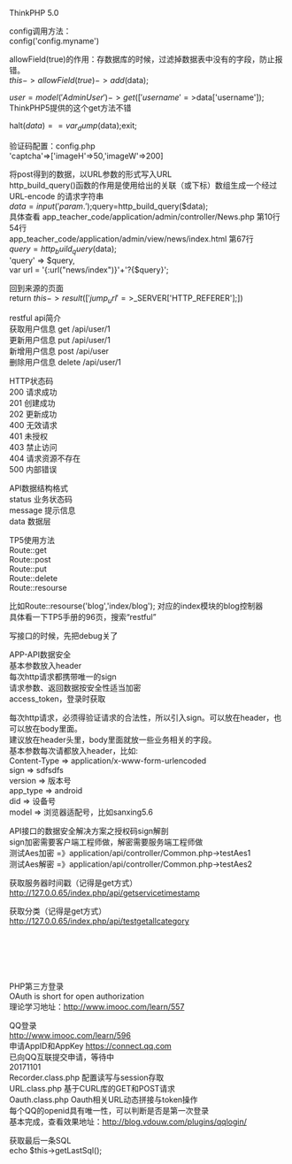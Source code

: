 ThinkPHP 5.0 <br>

config调用方法：<br>
config('config.myname') <br>

allowField(true)的作用：存数据库的时候，过滤掉数据表中没有的字段，防止报错。 <br>
$this->allowField(true)->add($data); <br>

$user=model('AdminUser')->get(['username'=>$data['username']); <br>
ThinkPHP5提供的这个get方法不错 <br>

halt($data) == var_dump($data);exit; <br>

验证码配置：config.php <br>
'captcha'=>['imageH'=>50,'imageW'=>200] <br>

将post得到的数据，以URL参数的形式写入URL <br>
http_build_query()函数的作用是使用给出的关联（或下标）数组生成一个经过 URL-encode 的请求字符串 <br>
$data=input('param.');$query=http_build_query($data); <br>
具体查看 app_teacher_code/application/admin/controller/News.php 第10行 54行 <br>
app_teacher_code/application/admin/view/news/index.html 第67行 <br>
$query = http_build_query($data); <br>
'query' => $query, <br>
var url = '{:url("news/index")}'+'?{$query}'; <br>

回到来源的页面 <br>
return $this->result(['jump_url'=>$_SERVER['HTTP_REFERER'];]) <br>

restful api简介 <br>
获取用户信息 get /api/user/1 <br>
更新用户信息 put /api/user/1 <br>
新增用户信息 post /api/user <br>
删除用户信息 delete /api/user/1 <br>

HTTP状态码 <br>
200 请求成功 <br>
201 创建成功 <br>
202 更新成功 <br>
400 无效请求 <br>
401 未授权 <br>
403 禁止访问 <br>
404 请求资源不存在 <br>
500 内部错误 <br>

API数据结构格式 <br>
status 业务状态码 <br>
message 提示信息 <br>
data 数据层 <br>

TP5使用方法 <br>
Route::get <br>
Route::post <br>
Route::put <br>
Route::delete <br>
Route::resourse <br>

比如Route::resourse('blog','index/blog'); 对应的index模块的blog控制器 <br>
具体看一下TP5手册的96页，搜索“restful” <br>

写接口的时候，先把debug关了 <br>

APP-API数据安全 <br>
基本参数放入header <br>
每次http请求都携带唯一的sign <br>
请求参数、返回数据按安全性适当加密 <br>
access_token，登录时获取 <br>

每次http请求，必须得验证请求的合法性，所以引入sign。可以放在header，也可以放在body里面。 <br>
建议放在header头里，body里面就放一些业务相关的字段。 <br>
基本参数每次请都放入header，比如: <br>
Content-Type => application/x-www-form-urlencoded <br>
sign => sdfsdfs <br>
version => 版本号 <br>
app_type => android <br>
did => 设备号 <br>
model => 浏览器适配号，比如sanxing5.6 <br>

API接口的数据安全解决方案之授权码sign解剖 <br>
sign加密需要客户端工程师做，解密需要服务端工程师做 <br>
测试Aes加密 =》application/api/controller/Common.php->testAes1 <br>
测试Aes解密 =》application/api/controller/Common.php->testAes2 <br>

获取服务器时间戳（记得是get方式） <br>
http://127.0.0.65/index.php/api/getservicetimestamp <br>

获取分类（记得是get方式） <br>
http://127.0.0.65/index.php/api/testgetallcategory <br>













<br><br><br><br><br>
PHP第三方登录 <br>
OAuth is short for open authorization <br>
理论学习地址：http://www.imooc.com/learn/557 <br>

QQ登录 <br>
http://www.imooc.com/learn/596 <br>
申请AppID和AppKey https://connect.qq.com <br>
已向QQ互联提交申请，等待中 <br>
20171101 <br>
Recorder.class.php 配置读写与session存取 <br>
URL.class.php 基于CURL库的GET和POST请求 <br>
Oauth.class.php Oauth相关URL动态拼接与token操作 <br>
每个QQ的openid具有唯一性，可以判断是否是第一次登录 <br>
基本完成，查看效果地址：http://blog.vdouw.com/plugins/qqlogin/ <br>

获取最后一条SQL <br>
echo $this->getLastSql(); <br>






